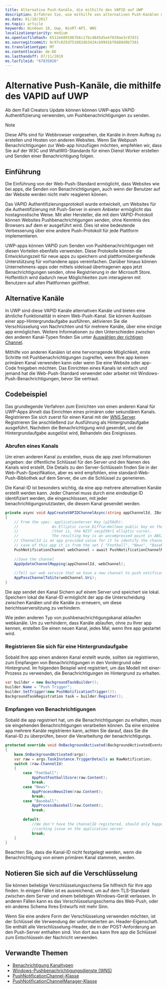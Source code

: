```yaml
---
title: Alternative Push-Kanäle, die mithilfe des VAPID auf UWP
description: Erfahren Sie, wie mithilfe von alternativen Push-Kanälen mit dem VAPID-Protokoll über eine UWP-app
ms.date: 01/10/2017
ms.topic: article
keywords: Windows 10, Uwp, WinRT-API, WNS
localizationpriority: medium
ms.openlocfilehash: 6512eb891967b6c17bc4845d5e47639ae3c97d31
ms.sourcegitcommit: 0c97c025d751082db3424cb9941bf6688d9b7381
ms.translationtype: MT
ms.contentlocale: de-DE
ms.lasthandoff: 07/11/2019
ms.locfileid: "67835026"
---
```

# <a name="alternate-push-channels-using-vapid-in-uwp"></a>Alternative Push-Kanäle, die mithilfe des VAPID auf UWP 
Ab dem Fall Creators Update können können UWP-apps VAPID Authentifizierung verwenden, um Pushbenachrichtigungen zu senden.  

> [!NOTE]
> Diese APIs sind für Webbrowser vorgesehen, die Kanäle in ihrem Auftrag zu erstellen und Hosten von anderen Websites.  Wenn Sie Webpush Benachrichtigungen zur Web-app hinzufügen möchten, empfehlen wir, dass Sie auf der W3C und WhatWG-Standards für einen Dienst Worker erstellen und Senden einer Benachrichtigung folgen.

## <a name="introduction"></a>Einführung
Die Einführung von der Web-Push-Standard ermöglicht, dass Websites wie bei apps, die Senden von Benachrichtigungen, auch wenn der Benutzer auf der Website werden nicht mehr reagieren können.

Das VAPID Authentifizierungsprotokoll wurde entwickelt, um Websites für die Authentifizierung mit Push-Server in einem Anbieter ermöglicht das hostagnostische Weise. Mit aller Hersteller, die mit dem VAPID-Protokoll können Websites Pushbenachrichtigungen senden, ohne Kenntnis des Browsers auf dem er ausgeführt wird. Dies ist eine bedeutende Verbesserung über eine andere Push-Protokoll für jede Plattform implementieren. 

UWP-apps können VAPID zum Senden von Pushbenachrichtigungen mit diesen Vorteilen ebenfalls verwenden. Diese Protokolle können die Entwicklungszeit für neue apps zu speichern und plattformübergreifende Unterstützung für vorhandene apps vereinfachen. Darüber hinaus können Unternehmens-apps oder mittels sideload übertragenen apps jetzt Benachrichtigungen senden, ohne Registrierung in der Microsoft Store. Hoffentlich wird dadurch neue Möglichkeiten zum interagieren mit Benutzern auf allen Plattformen geöffnet.  

## <a name="alternate-channels"></a>Alternative Kanäle 
In UWP sind diese VAPID Kanäle alternativen Kanäle und bieten eine ähnliche Funktionalität in einem Web-Push-Kanal. Sie können Auslösen einer app-Hintergrundaufgabe ausführen, aktivieren Sie die Verschlüsselung von Nachrichten und für mehrere Kanäle, über eine einzige app ermöglichen. Weitere Informationen zu den Unterschieden zwischen den anderen Kanal-Typen finden Sie unter [Auswählen der richtigen Channel](channel-types.md).

Mithilfe von anderen Kanälen ist eine hervorragende Möglichkeit, erste Schritte mit Pushbenachrichtigungen zugreifen, wenn Ihre app keinen primären Kanal verwenden kann oder wenn Sie eine Website oder app-Code freigeben möchten. Das Einrichten eines Kanals ist einfach und jemand hat die Web-Push-Standard verwendet oder arbeitet mit Windows-Push-Benachrichtigungen, bevor Sie vertraut.

## <a name="code-example"></a>Codebeispiel

Das grundlegende Verfahren zum Einrichten von einen anderen Kanal für UWP-Apps ähnelt das Einrichten eines primären oder sekundären Kanals. Registrieren Sie sich zuerst für einen Kanal mit der [WNS Server](windows-push-notification-services--wns--overview.md). Registrieren Sie anschließend zur Ausführung als Hintergrundaufgabe ausgeführt. Nachdem die Benachrichtigung wird gesendet, und die Hintergrundaufgabe ausgelöst wird, Behandeln des Ereignisses.  

### <a name="get-a-channel"></a>Abrufen eines Kanals 
Um einen anderen Kanal zu erstellen, muss die app zwei Informationen angeben: der öffentliche Schlüssel für den Server und den Namen des Kanals wird erstellt. Die Details zu den Server-Schlüsseln finden Sie in der Web-Push-Spezifikation, aber es wird empfohlen, eine standard-Web-Push-Bibliothek auf dem Server, die um die Schlüssel zu generieren.  

Die Kanal-ID ist besonders wichtig, da eine app mehrere alternativen Kanäle erstellt werden kann. Jeder Channel muss durch eine eindeutige ID identifiziert werden, die eingeschlossen, mit jeder benachrichtigungsnutzlasten, die diesem Kanal gesendet werden.  

```csharp
private async void AppCreateVAPIDChannelAsync(string appChannelId, IBuffer applicationServerKey) 
{ 
    // From the spec: applicationServer Key (p256dh):  
    //               An Elliptic curve Diffie–Hellman public key on the P-256 curve 
    //               (that is, the NIST secp256r1 elliptic curve).   
    //               The resulting key is an uncompressed point in ANSI X9.62 format             
    // ChannelId is an app provided value for it to identify the channel later.  
    // case of this app it is from the set { "Football", "News", "Baseball" } 
    PushNotificationChannel webChannel = await PushNotificationChannelManager.GetDefault().CreateRawPushNotificationChannelWithAlternateKeyForApplicationAsync(applicationServerKey, appChannelId); 
 
    //Save the channel  
    AppUpdateChannelMapping(appChannelId, webChannel); 
             
    //Tell our web service that we have a new channel to push notifications to 
    AppPassChannelToSite(webChannel.Uri); 
} 
```
Die app sendet den Kanal Sichern auf einem Server und speichert sie lokal. Speichern lokal die Kanal-ID ermöglicht der app die Unterscheidung zwischen Kanälen und die Kanäle zu erneuern, um diese berichtsserversitzung zu verhindern.

Wie jeden anderen Typ von pushbenachrichtigungskanal ablaufen webkanäle. Um zu verhindern, dass Kanäle ablaufen, ohne zu Ihrer app kennen, erstellen Sie einen neuen Kanal, jedes Mal, wenn Ihre app gestartet wird.    

### <a name="register-for-a-background-task"></a>Registrieren Sie sich für eine Hintergrundaufgabe 

Sobald Ihre app einen anderen Kanal erstellt wurde, sollten sie registrieren, zum Empfangen von Benachrichtigungen in den Vordergrund oder Hintergrund. Im folgenden Beispiel wird registriert, um das Modell mit einer-Prozess zu verwenden, die Benachrichtigungen im Hintergrund zu erhalten.  

```csharp
var builder = new BackgroundTaskBuilder(); 
builder.Name = "Push Trigger"; 
builder.SetTrigger(new PushNotificationTrigger()); 
BackgroundTaskRegistration task = builder.Register(); 
```
### <a name="receive-the-notifications"></a>Empfangen von Benachrichtigungen 

Sobald die app registriert hat, um die Benachrichtigungen zu erhalten, muss sie eingehenden Benachrichtigungen verarbeiten können. Da eine einzelne app mehrere Kanäle registrieren kann, achten Sie darauf, dass Sie die Kanal-ID zu überprüfen, bevor die Verarbeitung der benachrichtigungs.  

```csharp
protected override void OnBackgroundActivated(BackgroundActivatedEventArgs args) 
{ 
    base.OnBackgroundActivated(args); 
    var raw = args.TaskInstance.TriggerDetails as RawNotification; 
    switch (raw.ChannelId) 
    { 
        case "Football": 
            AppPostFootballScore(raw.Content); 
            break; 
        case "News": 
            AppProcessNewsItem(raw.Content); 
            break; 
        case "Baseball": 
            AppProcessBaseball(raw.Content); 
            break; 
 
        default: 
            //We don't have the channelID registered, should only happen in the case of a 
            //caching issue on the application server 
            break; 
    }                           
} 
```

Beachten Sie, dass die Kanal-ID nicht festgelegt werden, wenn die Benachrichtigung von einem primären Kanal stammen, werden.  

## <a name="note-on-encryption"></a>Notieren Sie sich auf die Verschlüsselung 

Sie können beliebige Verschlüsselungsschema Sie hilfreich für Ihre app finden. In einigen Fällen ist es ausreichend, um auf dem TLS-Standard zwischen dem Server und einem beliebigen Windows-Gerät verlassen. In anderen Fällen kann es das Verschlüsselungsschema des Web-Push, oder ein anderes Schema Ihres Entwurfs mit mehr Sinn.  

Wenn Sie eine andere Form der Verschlüsselung verwenden möchten, ist der Schlüssel die Verwendung der unformatierten an. Header-Eigenschaft. Sie enthält alle Verschlüsselung-Header, die in der POST-Anforderung an den Push-Server enthalten sind. Von dort aus kann Ihre app die Schlüssel zum Entschlüsseln der Nachricht verwenden.  

## <a name="related-topics"></a>Verwandte Themen
- [Benachrichtigung Kanaltypen](channel-types.md)
- [Windows-Pushbenachrichtigungsdienste (WNS)](windows-push-notification-services--wns--overview.md)
- [PushNotificationChannel-Klasse](https://docs.microsoft.com/uwp/api/windows.networking.pushnotifications.pushnotificationchannel)
- [PushNotificationChannelManager-Klasse](https://docs.microsoft.com/uwp/api/windows.networking.pushnotifications.pushnotificationchannelmanager)


